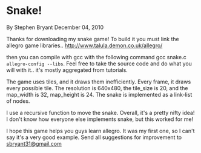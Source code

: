 
Snake!
======
By Stephen Bryant
December 04, 2010

Thanks for downloading my snake game!
To build it you must link the allegro game libraries..
http://www.talula.demon.co.uk/allegro/

then you can compile with gcc with the following command
gcc snake.c `allegro-config --libs`. Feel free to take the
source code and do what you will with it.. it's mostly
aggregated from tutorials.

The game uses tiles, and it draws them inefficiently.
Every frame, it draws every possible tile. The resolution
is 640x480, the tile_size is 20, and the map_width is 32,
map_height is 24. The snake is implemented as a link-list
of nodes.

I use a recursive function to move the snake.
Overall, it's a pretty nifty idea! I don't know how everyone
else implements snake, but this worked for me!

I hope this game helps you guys learn allegro.
It was my first one, so I can't say it's a very good example.
Send all suggestions for improvement to sbryant31@gmail.com

